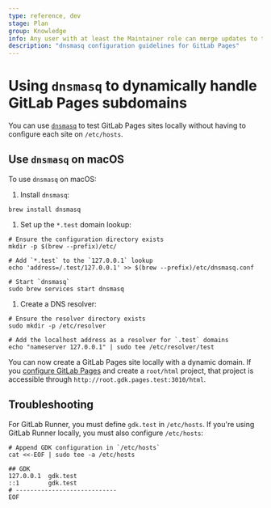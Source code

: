 ```yaml
---
type: reference, dev
stage: Plan
group: Knowledge
info: Any user with at least the Maintainer role can merge updates to this content. For details, see https://docs.gitlab.com/ee/development/development_processes.html#development-guidelines-review.
description: "dnsmasq configuration guidelines for GitLab Pages"
---
```


# Using `dnsmasq` to dynamically handle GitLab Pages subdomains

You can use [`dnsmasq`](https://wiki.debian.org/dnsmasq) to test
GitLab Pages sites locally without having to configure each site on `/etc/hosts`.

## Use `dnsmasq` on macOS

To use `dnsmasq` on macOS:

1. Install `dnsmasq`:

```console
brew install dnsmasq
```

1. Set up the `*.test` domain lookup:

```console
# Ensure the configuration directory exists
mkdir -p $(brew --prefix)/etc/

# Add `*.test` to the `127.0.0.1` lookup
echo 'address=/.test/127.0.0.1' >> $(brew --prefix)/etc/dnsmasq.conf

# Start `dnsmasq`
sudo brew services start dnsmasq
```

1. Create a DNS resolver:

```console
# Ensure the resolver directory exists
sudo mkdir -p /etc/resolver

# Add the localhost address as a resolver for `.test` domains
echo "nameserver 127.0.0.1" | sudo tee /etc/resolver/test
```

You can now create a GitLab Pages site locally with a dynamic domain.
If you [configure GitLab Pages](index.md#configuring-gitlab-pages-with-gdk) and
create a `root/html` project, that project is accessible through `http://root.gdk.pages.test:3010/html`.

## Troubleshooting

For GitLab Runner, you must define `gdk.test` in `/etc/hosts`.
If you're using GitLab Runner locally, you must also configure `/etc/hosts`:

```console
# Append GDK configuration in `/etc/hosts`
cat <<-EOF | sudo tee -a /etc/hosts

## GDK
127.0.0.1  gdk.test
::1        gdk.test
# ----------------------------
EOF
```
